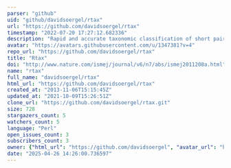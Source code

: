 ```yaml
---
parser: "github"
uid: "github/davidsoergel/rtax"
url: "https://github.com/davidsoergel/rtax"
timestamp: "2022-07-20 17:27:12.682336"
description: "Rapid and accurate taxonomic classification of short paired-end sequence reads from the 16S ribosomal RNA gene."
avatar: "https://avatars.githubusercontent.com/u/1347381?v=4"
repo_url: "https://github.com/davidsoergel/rtax"
title: "Rtax"
doi: "http://www.nature.com/ismej/journal/v6/n7/abs/ismej2011208a.html"
name: "rtax"
full_name: "davidsoergel/rtax"
html_url: "https://github.com/davidsoergel/rtax"
created_at: "2013-11-06T15:15:45Z"
updated_at: "2021-10-09T15:26:51Z"
clone_url: "https://github.com/davidsoergel/rtax.git"
size: 728
stargazers_count: 5
watchers_count: 5
language: "Perl"
open_issues_count: 3
subscribers_count: 3
owner: {"html_url": "https://github.com/davidsoergel", "avatar_url": "https://avatars.githubusercontent.com/u/1347381?v=4", "login": "davidsoergel", "type": "User"}
date: "2025-04-26 14:26:00.736597"
---
```

